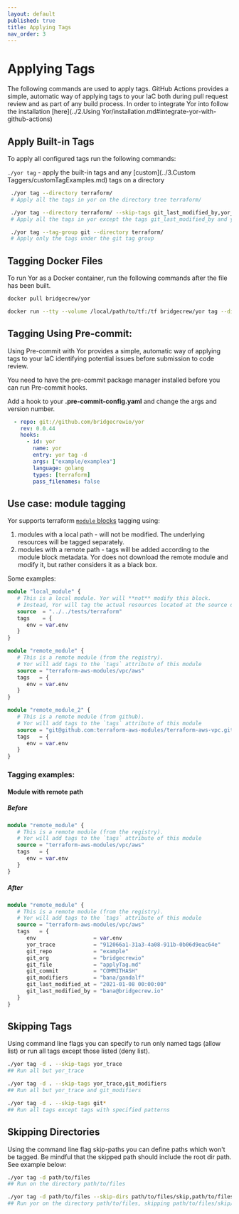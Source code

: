 ```yaml
---
layout: default
published: true
title: Applying Tags
nav_order: 3
---
```

# Applying Tags

The following commands are used to apply tags. GitHub Actions provides a simple, automatic way of applying tags to your IaC 
both during pull request review and as part of any build process. In order to integrate Yor into follow the installation 
[here](../2.Using Yor/installation.md#integrate-yor-with-github-actions)

## Apply Built-in Tags
To apply all configured tags run the following commands:

`./yor tag` - apply the built-in tags and any [custom](../3.Custom Taggers/customTagExamples.md) tags on a directory
   ```sh
    ./yor tag --directory terraform/
    # Apply all the tags in yor on the directory tree terraform/
   
    ./yor tag --directory terraform/ --skip-tags git_last_modified_by,yor_trace
    # Apply all the tags in yor except the tags git_last_modified_by and yor_trace
   
    ./yor tag --tag-group git --directory terraform/
    # Apply only the tags under the git tag group

   ```
## Tagging Docker Files

To run Yor as a Docker container, run the following commands after the file has been built.
```sh
docker pull bridgecrew/yor

docker run --tty --volume /local/path/to/tf:/tf bridgecrew/yor tag --directory /tf
```

## Tagging Using Pre-commit:
Using Pre-commit with Yor provides a simple, automatic way of applying tags to your IaC identifying potential issues before submission to code review.

You need to have the pre-commit package manager installed before you can run Pre-commit hooks.

Add a hook to your **.pre-commit-config.yaml** and change the args and version number.

```yaml
  - repo: git://github.com/bridgecrewio/yor
    rev: 0.0.44
    hooks:
      - id: yor
        name: yor
        entry: yor tag -d
        args: ["example/examplea"]
        language: golang
        types: [terraform]
        pass_filenames: false
```

## Use case: module tagging
Yor supports terraform [`module` blocks](https://www.terraform.io/docs/language/modules/sources.html) tagging using:
1. modules with a local path - will not be modified. The underlying resources will be tagged separately.
2. modules with a remote path - tags will be added according to the module block metadata.
   Yor does not download the remote module and modify it, but rather considers it as a black box.
   
Some examples:
```terraform
module "local_module" {
   # This is a local module. Yor will **not** modify this block. 
   # Instead, Yor will tag the actual resources located at the source dir that is specified in the module block
   source  = "../../tests/terraform"
   tags    = {
      env = var.env
   }
}

module "remote_module" {
   # This is a remote module (from the registry). 
   # Yor will add tags to the `tags` attribute of this module
   source = "terraform-aws-modules/vpc/aws"
   tags   = {
      env = var.env
   }
}

module "remote_module_2" {
   # This is a remote module (from github). 
   # Yor will add tags to the `tags` attribute of this module
   source = "git@github.com:terraform-aws-modules/terraform-aws-vpc.git"
   tags   = {
      env = var.env
   }
}
```

### Tagging examples:
#### Module with remote path
##### Before
```terraform
module "remote_module" {
   # This is a remote module (from the registry). 
   # Yor will add tags to the `tags` attribute of this module
   source = "terraform-aws-modules/vpc/aws"
   tags   = {
      env = var.env
   }
}
```

##### After
```terraform
module "remote_module" {
   # This is a remote module (from the registry). 
   # Yor will add tags to the `tags` attribute of this module
   source = "terraform-aws-modules/vpc/aws"
   tags   = {
      env                  = var.env
      yor_trace            = "912066a1-31a3-4a08-911b-0b06d9eac64e"
      git_repo             = "example"
      git_org              = "bridgecrewio"
      git_file             = "applyTag.md"
      git_commit           = "COMMITHASH"
      git_modifiers        = "bana/gandalf"
      git_last_modified_at = "2021-01-08 00:00:00"
      git_last_modified_by = "bana@bridgecrew.io"
   }
}
```


## Skipping Tags

Using command line flags you can specify to run only named tags (allow list) or run all tags except
those listed (deny list).

```sh
./yor tag -d . --skip-tags yor_trace
## Run all but yor_trace

./yor tag -d . --skip-tags yor_trace,git_modifiers
## Run all but yor_trace and git_modifiers

./yor tag -d . --skip-tags git*
## Run all tags except tags with specified patterns
```

## Skipping Directories

Using the command line flag skip-paths you can define paths which won't be tagged.
Be mindful that the skipped path should include the root dir path. See example below:

```sh
./yor tag -d path/to/files
## Run on the directory path/to/files

./yor tag -d path/to/files --skip-dirs path/to/files/skip,path/to/files/another/skip2
## Run yor on the directory path/to/files, skipping path/to/files/skip/ and path/to/files/another/skip2/

```
